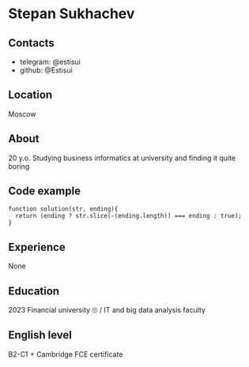 # Stepan Sukhachev

## Contacts
* telegram: @estisui
* github: @Estisui

## Location
Moscow

## About
20 y.o. Studying business informatics at university and  finding it quite boring

## Code example
```
function solution(str, ending){
  return (ending ? str.slice(-(ending.length)) === ending : true);
}
```

## Experience
None

## Education
2023 Financial university 🙄 / IT and big data analysis faculty

## English level
B2-C1 + Cambridge FCE certificate
